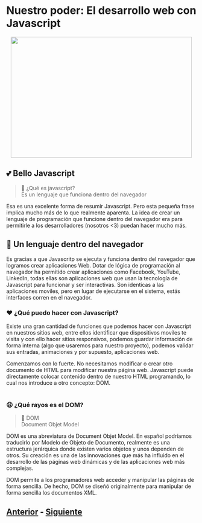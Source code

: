 # Nuestro poder: El desarrollo web con Javascript
<p align="center">
  <img width="480" height="320" src="https://github.com/MiguelRAvila/Mi-Primera-Aplicaci-n-Web/blob/master/image2.jpg">
</p>

## 💕 Bello Javascript

> :newspaper: ¿Qué es javascript?
> <br> Es un lenguaje que funciona dentro del navegador 

Esa es una excelente forma de resumir Javascript. Pero esta pequeña frase implica mucho más de lo que realmente aparenta. La idea de crear un lenguaje de programación que funcione dentro del navegador era para permitirle a los desarrolladores (nosotros <3) puedan hacer mucho más. 
<br>




## 📱 Un lenguaje dentro del navegador

Es gracias a que Javascritp se ejecuta y funciona dentro del navegador que logramos crear aplicaciones Web. Dotar de lógica de programación al navegador ha permitido crear aplicaciones como Facebook, YouTube, LinkedIn, todas ellas son aplicaciones web que usan la tecnología de Javascript para funcionar y ser interactivas. Son identicas a las aplicaciones moviles, pero en lugar de ejecutarse en el sistema, estás interfaces corren en el navegador.


### :heart: ¿Qué puedo hacer con Javascript?
Existe una gran cantidad de funciones que podemos hacer con Javascript en nuestros sitios web, entre ellos identificar que dispositivos moviles te visita y con ello hacer sitios responsivos, podemos guardar información de forma interna (algo que usaremos para nuestro proyecto), podemos validar sus entradas, animaciones y por supuesto, aplicaciones web.

Comenzamos con lo fuerte. No necesitamos modificar o crear otro documento de HTML para modificar nuestra página web. Javascript puede directamente colocar contenido dentro de nuestro HTML programando, lo cual nos introduce a otro concepto: DOM.
<br>
<br>
### 😦 ¿Qué rayos es el DOM?

> :newspaper: DOM
> <br> Document Objet Model

DOM es una abreviatura de Document Objet Model. En español podríamos traducirlo por Modelo de Objeto de Documento, realmente es una estructura jerárquica donde existen varios objetos y unos dependen de otros.
Su creación es una de las innovaciones que más ha influido en el desarrollo de las páginas web dinámicas y de las aplicaciones web más complejas.

DOM permite a los programadores web acceder y manipular las páginas de forma sencilla. De hecho, DOM se diseñó originalmente para manipular de forma sencilla los documentos XML. 


## [Anterior](https://github.com/MiguelRAvila/Mi-Primera-Aplicaci-n-Web/blob/master/1.-home.md) - [Siguiente](https://github.com/MiguelRAvila/MiPrimeraAplicacionWeb/blob/master/3.-NuestroProyecto.md)
